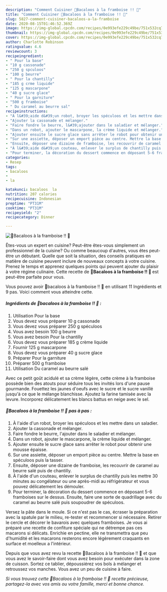 ```yaml
---
description: "Comment Cuisiner 🌹Bacaloos à la framboise !! 🌹"
title: "Comment Cuisiner 🌹Bacaloos à la framboise !! 🌹"
slug: 5827-comment-cuisiner-bacaloos-a-la-framboise
date: 2020-08-15T01:46:52.369Z
image: https://img-global.cpcdn.com/recipes/0e993efe229c49be/751x532cq70/🌹bacaloos-a-la-framboise-🌹-photo-principale-de-la-recette.jpg
thumbnail: https://img-global.cpcdn.com/recipes/0e993efe229c49be/751x532cq70/🌹bacaloos-a-la-framboise-🌹-photo-principale-de-la-recette.jpg
cover: https://img-global.cpcdn.com/recipes/0e993efe229c49be/751x532cq70/🌹bacaloos-a-la-framboise-🌹-photo-principale-de-la-recette.jpg
author: Charlotte Robinson
ratingvalue: 4.6
reviewcount: 3
recipeingredient:
- " Pour la base"
- "10 g cassonade"
- "250 g spculoos"
- "100 g beurre"
- " Pour la chantilly"
- "185 g crme liquide"
- "125 g mascarpone"
- "40 g sucre glace"
- " Pour la garniture"
- "500 g framboise"
- " Du caramel au beurre sal"
recipeinstructions:
- "À l&#39;aide d&#39;un robot, broyer les spéculoos et les mettre dans un saladier."
- "Ajouter la cassonade et mélanger."
- "Faire fondre le beurre, l&#39;ajouter dans le saladier et mélanger."
- "Dans un robot, ajouter le mascarpone, la crème liquide et mélanger."
- "Ajouter ensuite le sucre glace sans arrêter le robot pour obtenir une mousse épaisse."
- "Sur une assiette, déposer un emport pièce au centre. Mettre la base en spéculoos puis la tasser."
- "Ensuite, déposer une dizaine de framboise, les recouvrir de caramel au beurre salé puis de chantilly."
- "À l&#39;aide d&#39;un couteau, enlever le surplus de chantilly puis les mettre 30 minutes au congélateur ou une après-midi au réfrigérateur et vous pouvez délicatement les démouler."
- "Pour terminer, la décoration du dessert commence en déposant 5-6 framboises sur le dessus. Ensuite, faire une sorte de quadrillage avec du caramel au beurre salé puis soupoudrer de spéculoos."
categories:
- Resep
tags:
- bacaloos
- 
- la

katakunci: bacaloos  la 
nutrition: 207 calories
recipecuisine: Indonesian
preptime: "PT31M"
cooktime: "PT31M"
recipeyield: "2"
recipecategory: Dinner

---
```



![🌹Bacaloos à la framboise !! 🌹](https://img-global.cpcdn.com/recipes/0e993efe229c49be/751x532cq70/🌹bacaloos-a-la-framboise-🌹-photo-principale-de-la-recette.jpg)

Êtes-vous un expert en cuisine? Peut-être êtes-vous simplement un professionnel de la cuisine? Ou comme beaucoup d'autres, vous êtes peut-être un débutant. Quelle que soit la situation, des conseils pratiques en matière de cuisine peuvent inclure de nouveaux concepts à votre cuisine. Prenez le temps et apprenez quelques points qui peuvent ajouter du plaisir à votre régime culinaire. Cette recette de <strong> 🌹Bacaloos à la framboise !! 🌹 </strong> est peut-être parfaite pour vous.

<!--inarticleads1-->

Vous pouvez avoir 🌹bacaloos à la framboise !! 🌹 en utilisant 11 Ingrédients et 9 pas. Voici comment vous atteindre cette.

##### Ingrédients de 🌹bacaloos à la framboise !! 🌹 :

1. Utilisation  Pour la base
1. Vous devez vous préparer 10 g cassonade
1. Vous devez vous préparer 250 g spéculoos
1. Vous avez besoin 100 g beurre
1. Vous avez besoin  Pour la chantilly
1. Vous devez vous préparer 185 g crème liquide
1. Fournir 125 g mascarpone
1. Vous devez vous préparer 40 g sucre glace
1. Préparer  Pour la garniture
1. Préparer 500 g framboise
1. Utilisation  Du caramel au beurre salé


Avec ce petit goût acidulé et sa crème légère, cette crème à la framboise possède bien des atouts pour séduire tous les invités lors d&#39;une pause gourmande. Fouettez les jaunes d&#39;oeufs avec le sucre et le sucre vanillé jusqu&#39;à ce que le mélange blanchisse. Ajoutez la farine tamisée avec la levure. Incorporez délicatement les blancs battus en neige avec le sel. 

<!--inarticleads2-->

##### 🌹Bacaloos à la framboise !! 🌹 pas à pas :

1. À l&#39;aide d&#39;un robot, broyer les spéculoos et les mettre dans un saladier.
1. Ajouter la cassonade et mélanger.
1. Faire fondre le beurre, l&#39;ajouter dans le saladier et mélanger.
1. Dans un robot, ajouter le mascarpone, la crème liquide et mélanger.
1. Ajouter ensuite le sucre glace sans arrêter le robot pour obtenir une mousse épaisse.
1. Sur une assiette, déposer un emport pièce au centre. Mettre la base en spéculoos puis la tasser.
1. Ensuite, déposer une dizaine de framboise, les recouvrir de caramel au beurre salé puis de chantilly.
1. À l&#39;aide d&#39;un couteau, enlever le surplus de chantilly puis les mettre 30 minutes au congélateur ou une après-midi au réfrigérateur et vous pouvez délicatement les démouler.
1. Pour terminer, la décoration du dessert commence en déposant 5-6 framboises sur le dessus. Ensuite, faire une sorte de quadrillage avec du caramel au beurre salé puis soupoudrer de spéculoos.


Versez la pâte dans le moule. Si ce n&#39;est pas le cas, écraser la préparation avec la spatule par le milieu, re-tester et recommencer si nécessaire. Retirer le cercle et décorer le bavarois avec quelques framboises. Je vous ai préparé une recette de confiture spéciale qui ne détrempe pas ces macarons si délicats. Enrichie en pectine, elle ne transmettra que peu d&#39;humidité et les macarons resterons encore légèrement craquants en surface et moelleux a l&#39;intérieur. 

<!--inarticleads1-->

<p>
Depuis que vous avez revu la recette 🌹Bacaloos à la framboise !! 🌹 et que vous avez le savoir-faire dont vous avez besoin pour exécuter dans la zone de cuisson. Sortez ce tablier, dépoussiérez vos bols à mélanger et retroussez vos manches. Vous avez un peu de cuisine à faire.
</p>

<p>
<i>Si vous trouvez cette 🌹Bacaloos à la framboise !! 🌹 recette précieuse, partagez-la avec vos amis ou votre famille, merci et bonne chance.</i>
</p>
